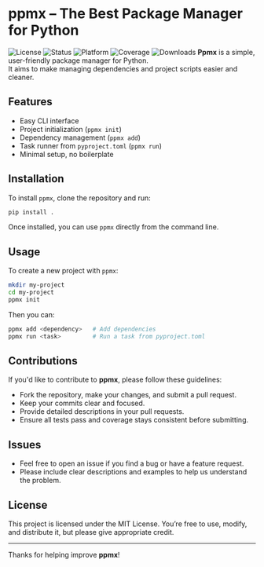# ppmx – The Best Package Manager for Python
![License](https://img.shields.io/badge/license-MIT-blue.svg)
![Status](https://img.shields.io/badge/status-alpha-red)
![Platform](https://img.shields.io/badge/platform-cross--platform-lightgrey)
![Coverage](https://img.shields.io/badge/coverage-100%25-brightgreen)
![Downloads](https://img.shields.io/badge/downloads-∞-blueviolet)
**Ppmx** is a simple, user-friendly package manager for Python.  
It aims to make managing dependencies and project scripts easier and cleaner.

## Features

- Easy CLI interface  
- Project initialization (`ppmx init`)  
- Dependency management (`ppmx add`)  
- Task runner from `pyproject.toml` (`ppmx run`)  
- Minimal setup, no boilerplate

## Installation

To install `ppmx`, clone the repository and run:

```bash
pip install .
```

Once installed, you can use `ppmx` directly from the command line.

## Usage

To create a new project with `ppmx`:

```bash
mkdir my-project
cd my-project
ppmx init
```

Then you can:

```bash
ppmx add <dependency>   # Add dependencies
ppmx run <task>         # Run a task from pyproject.toml
```

## Contributions

If you'd like to contribute to **ppmx**, please follow these guidelines:

- Fork the repository, make your changes, and submit a pull request.
- Keep your commits clear and focused.
- Provide detailed descriptions in your pull requests.
- Ensure all tests pass and coverage stays consistent before submitting.

## Issues

- Feel free to open an issue if you find a bug or have a feature request.
- Please include clear descriptions and examples to help us understand the problem.

## License

This project is licensed under the MIT License. You’re free to use, modify, and distribute it, but please give appropriate credit.

---

Thanks for helping improve **ppmx**!

